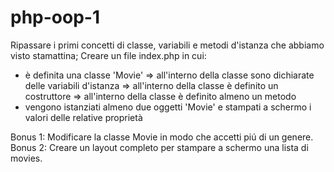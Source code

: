 # php-oop-1

Ripassare i primi concetti di classe, variabili e metodi d'istanza che abbiamo visto stamattina;
Creare un file index.php in cui:
 - è definita una classe 'Movie'
   => all'interno della classe sono dichiarate delle variabili d'istanza
   => all'interno della classe è definito un costruttore
   => all'interno della classe è definito almeno un metodo
- vengono istanziati almeno due oggetti 'Movie' e stampati a schermo i valori delle relative proprietà

Bonus 1:
Modificare la classe Movie in modo che accetti piú di un genere.
Bonus 2:
Creare un layout completo per stampare a schermo una lista di movies. 